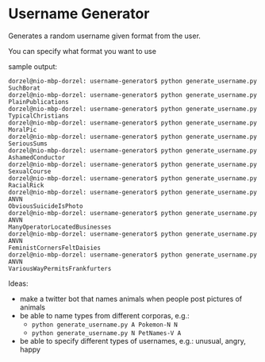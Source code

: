 Username Generator
=================

Generates a random username given format from the user.

You can specify what format you want to use


sample output:

```
dorzel@nio-mbp-dorzel: username-generator$ python generate_username.py
SuchBorat
dorzel@nio-mbp-dorzel: username-generator$ python generate_username.py
PlainPublications
dorzel@nio-mbp-dorzel: username-generator$ python generate_username.py
TypicalChristians
dorzel@nio-mbp-dorzel: username-generator$ python generate_username.py
MoralPic
dorzel@nio-mbp-dorzel: username-generator$ python generate_username.py
SeriousSums
dorzel@nio-mbp-dorzel: username-generator$ python generate_username.py
AshamedConductor
dorzel@nio-mbp-dorzel: username-generator$ python generate_username.py
SexualCourse
dorzel@nio-mbp-dorzel: username-generator$ python generate_username.py
RacialRick
dorzel@nio-mbp-dorzel: username-generator$ python generate_username.py ANVN
ObviousSuicideIsPhoto
dorzel@nio-mbp-dorzel: username-generator$ python generate_username.py ANVN
ManyOperatorLocatedBusinesses
dorzel@nio-mbp-dorzel: username-generator$ python generate_username.py ANVN
FeministCornersFeltDaisies
dorzel@nio-mbp-dorzel: username-generator$ python generate_username.py ANVN
VariousWayPermitsFrankfurters
```


Ideas:

- make a twitter bot that names animals when people post pictures of animals
- be able to name types from different corporas, e.g.:
    - `python generate_username.py A Pokemon-N N`
    - `python generate_username.py N PetNames-V A`
- be able to specify different types of usernames, e.g.: unusual, angry, happy
